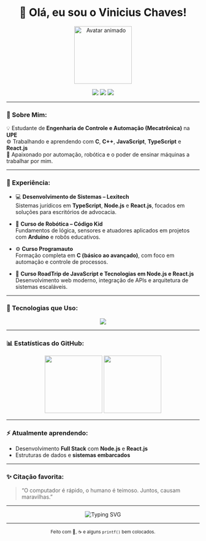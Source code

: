 <h1 align="center">👋 Olá, eu sou o <strong>Vinicius Chaves</strong>!</h1>

<p align="center">
  <img src="https://i.imgur.com/4M7IWwP.gif" width="150px" alt="Avatar animado">
</p>

<p align="center">
  <img src="https://img.shields.io/badge/Linux-black?style=for-the-badge&logo=linux&logoColor=white"/>
  <img src="https://img.shields.io/badge/Windows-0078D6?style=for-the-badge&logo=windows&logoColor=white"/>
  <img src="https://img.shields.io/badge/UPE%20-%20Engenharia%20de%20Controle%20e%20Automação-00599C?style=for-the-badge"/>
</p>

---

### 🧠 Sobre Mim:
💡 Estudante de **Engenharia de Controle e Automação (Mecatrônica)** na **UPE**  
⚙️ Trabalhando e aprendendo com **C**, **C++**, **JavaScript**, **TypeScript** e **React.js**  
🚀 Apaixonado por automação, robótica e o poder de ensinar máquinas a trabalhar por mim.

---

### 💼 Experiência:

- 💻 **Desenvolvimento de Sistemas – Lexitech**  
  Sistemas jurídicos em **TypeScript**, **Node.js** e **React.js**, focados em soluções para escritórios de advocacia.

- 🤖 **Curso de Robótica – Código Kid**  
  Fundamentos de lógica, sensores e atuadores aplicados em projetos com **Arduino** e robôs educativos.

- ⚙️ **Curso Programauto**  
  Formação completa em **C (básico ao avançado)**, com foco em automação e controle de processos.

- 🚗 **Curso RoadTrip de JavaScript e Tecnologias em Node.js e React.js**  
  Desenvolvimento web moderno, integração de APIs e arquitetura de sistemas escaláveis.

---

### 🧰 Tecnologias que Uso:
<p align="center">
  <img src="https://skillicons.dev/icons?i=c,cpp,python,js,ts,react,nodejs,html,css,arduino,git,github,linux,vscode,powershell,blender,gimp" />
</p>

---

### 📊 Estatísticas do GitHub:
<p align="center">
  <img height="150em" src="https://github-readme-stats.vercel.app/api?username=ViniciusChavess&show_icons=true&theme=tokyonight&count_private=true"/>
  <img height="150em" src="https://github-readme-stats.vercel.app/api/top-langs/?username=ViniciusChavess&layout=compact&langs_count=7&theme=tokyonight"/>
</p>

---

### ⚡ Atualmente aprendendo:
- Desenvolvimento **Full Stack** com **Node.js** e **React.js**  
- Estruturas de dados e **sistemas embarcados**

---

### ✨ Citação favorita:
> “O computador é rápido, o humano é teimoso. Juntos, causam maravilhas.”

---

<p align="center">
  <img src="https://readme-typing-svg.herokuapp.com?font=Fira+Code&size=18&duration=3000&pause=1000&color=00BFFF&center=true&vCenter=true&width=500&lines=Automação+é+minha+linguagem.;Código+é+arte+com+função.;Entre+o+caos+e+a+lógica,+escolhi+o+C." alt="Typing SVG" />
</p>

---

<p align="center">
  <sub>Feito com 🧠, ☕ e alguns <code>printf()</code> bem colocados.</sub>
</p>
